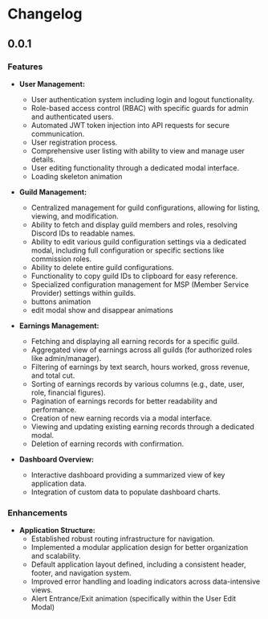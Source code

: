 # Changelog

## 0.0.1

### Features

*   **User Management:**
    *   User authentication system including login and logout functionality.
    *   Role-based access control (RBAC) with specific guards for admin and authenticated users.
    *   Automated JWT token injection into API requests for secure communication.
    *   User registration process.
    *   Comprehensive user listing with ability to view and manage user details.
    *   User editing functionality through a dedicated modal interface.
    *   Loading skeleton animation

*   **Guild Management:**
    *   Centralized management for guild configurations, allowing for listing, viewing, and modification.
    *   Ability to fetch and display guild members and roles, resolving Discord IDs to readable names.
    *   Ability to edit various guild configuration settings via a dedicated modal, including full configuration or specific sections like commission roles.
    *   Ability to delete entire guild configurations.
    *   Functionality to copy guild IDs to clipboard for easy reference.
    *   Specialized configuration management for MSP (Member Service Provider) settings within guilds.
    *   buttons animation
    *   edit modal show and disappear animations

*   **Earnings Management:**
    *   Fetching and displaying all earning records for a specific guild.
    *   Aggregated view of earnings across all guilds (for authorized roles like admin/manager).
    *   Filtering of earnings by text search, hours worked, gross revenue, and total cut.
    *   Sorting of earnings records by various columns (e.g., date, user, role, financial figures).
    *   Pagination of earnings records for better readability and performance.
    *   Creation of new earning records via a modal interface.
    *   Viewing and updating existing earning records through a dedicated modal.
    *   Deletion of earning records with confirmation.

*   **Dashboard Overview:**
    *   Interactive dashboard providing a summarized view of key application data.
    *   Integration of custom data to populate dashboard charts.

### Enhancements

*   **Application Structure:**
    *   Established robust routing infrastructure for navigation.
    *   Implemented a modular application design for better organization and scalability.
    *   Default application layout defined, including a consistent header, footer, and navigation system.
    *   Improved error handling and loading indicators across data-intensive views.
    *   Alert Entrance/Exit animation (specifically within the User Edit Modal)